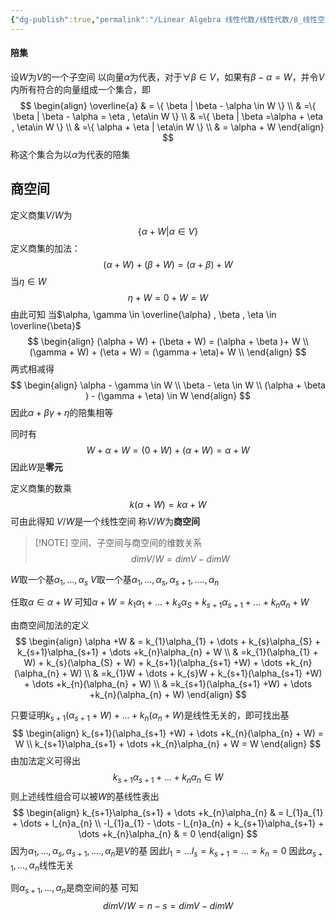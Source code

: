 ```yaml
---
{"dg-publish":true,"permalink":"/Linear Algebra 线性代数/线性代数/8_线性空间/定理与概念/商空间/","tags":["线代","定理"]}
---
```



#### 陪集

设$W$为$V$的一个子空间
以向量$\alpha$为代表，对于$\forall \beta \in V$，如果有$\beta -\alpha = W$，并令$V$内所有符合的向量组成一个集合，即
$$
\begin{align}
\overline{a} & = \{ \beta | \beta - \alpha \in W \} \\
 & =\{ \beta | \beta - \alpha = \eta , \eta\in W \}  \\
 & =\{ \beta | \beta =\alpha + \eta , \eta\in W \}  \\
 & =\{ \alpha + \eta |  \eta\in W \}  \\
 & = \alpha + W
\end{align}
$$
称这个集合为以$\alpha$为代表的陪集

## 商空间

定义商集$V / W$为
$$
\{ \alpha + W |\alpha \in V \}
$$
定义商集的加法：
$$
(\alpha + W) + (\beta + W) = (\alpha + \beta )+ W
$$
当$\eta \in W$
$$
\eta + W = 0 + W = W
$$
由此可知
当$\alpha, \gamma \in \overline{\alpha} , \beta , \eta \in \overline{\beta}$
$$
\begin{align}
(\alpha + W) + (\beta + W) = (\alpha + \beta )+ W \\
(\gamma + W) + (\eta + W) = (\gamma + \eta)+ W \\
\end{align}
$$
两式相减得
$$
\begin{align}
\alpha - \gamma \in W \\
\beta - \eta \in W \\
(\alpha + \beta ) - (\gamma + \eta) \in W
\end{align}
$$
因此$\alpha + \beta$$\gamma + \eta$的陪集相等

同时有
$$
W + \alpha + W = (0+ W )+(\alpha + W) = \alpha + W
$$
因此$W$是**零元**

定义商集的数乘
$$
k(\alpha + W) = k\alpha  + W
$$
可由此得知
$V / W$是一个线性空间
称$V / W$为**商空间**


> [!NOTE] 空间、子空间与商空间的维数关系
> $$
> dimV / W = dimV - dim W
> $$

$W$取一个基$\alpha_{1} , \dots ,\alpha_{s}$
$V$取一个基$\alpha_{1} , \dots ,\alpha_{s},\alpha_{s+1} , \dots.,\alpha_{n}$

任取$\alpha \in \alpha + W$
可知$\alpha +W = k_{1}\alpha_{1} + \dots + k_{s}\alpha_{S} + k_{s+1}\alpha_{s+1} + \dots +k_{n}\alpha_{n} + W$

由商空间加法的定义
$$
\begin{align}
\alpha +W  & = k_{1}\alpha_{1} + \dots + k_{s}\alpha_{S} + k_{s+1}\alpha_{s+1} + \dots +k_{n}\alpha_{n} + W \\
 & =k_{1}(\alpha_{1} + W) + k_{s}(\alpha_{S} + W) + k_{s+1}(\alpha_{s+1} +W) + \dots +k_{n}(\alpha_{n} + W) \\
 & =k_{1}W + \dots + k_{s}W + k_{s+1}(\alpha_{s+1} +W) + \dots +k_{n}(\alpha_{n} + W) \\
 & =k_{s+1}(\alpha_{s+1} +W) + \dots +k_{n}(\alpha_{n} + W)
\end{align}
$$

只要证明$k_{s+1}(\alpha_{s+1} +W) + \dots +k_{n}(\alpha_{n} + W)$是线性无关的，即可找出基
$$
\begin{align}
k_{s+1}(\alpha_{s+1} +W) + \dots +k_{n}(\alpha_{n} + W) = W \\
k_{s+1}\alpha_{s+1} + \dots +k_{n}\alpha_{n} + W = W
\end{align}
$$
由加法定义可得出
$$
k_{s+1}\alpha_{s+1} + \dots +k_{n}\alpha_{n} \in W
$$
则上述线性组合可以被$W$的基线性表出
$$
\begin{align}
k_{s+1}\alpha_{s+1} + \dots +k_{n}\alpha_{n}  & = l_{1}a_{1} + \dots + l_{n}a_{n} \\
-l_{1}a_{1} - \dots - l_{n}a_{n} + k_{s+1}\alpha_{s+1} + \dots +k_{n}\alpha_{n}  &  = 0
\end{align}
$$
因为$\alpha_{1} , \dots ,\alpha_{s},\alpha_{s+1} , \dots.,\alpha_{n}$是$V$的基
因此$l_{1} =\dots l_{s} = k_{s+1} =\dots=k_{n} = 0$
因此$\alpha_{s+1} , \dots, \alpha_{n}$线性无关

则$\alpha_{s+1} , \dots, \alpha_{n}$是商空间的基
可知
$$
dimV / W = n - s = dimV - dim W
$$


